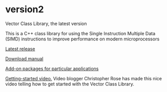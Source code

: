 # version2

Vector Class Library, the latest version

This is a C++ class library for using the Single Instruction Multiple Data
(SIMD) instructions to improve performance on modern microprocessors

[Latest release](https://github.com/vectorclass/version2/releases)

[Download manual](https://github.com/vectorclass/manual/raw/master/vcl_manual.pdf)

[Add-on packages for particular applications](https://github.com/vectorclass/add-on)

[Getting-started video.](https://www.youtube.com/watch?v=TKjYdLIMTrI) Video blogger Christopher Rose has made this nice
video telling how to get started with the Vector Class Library.
